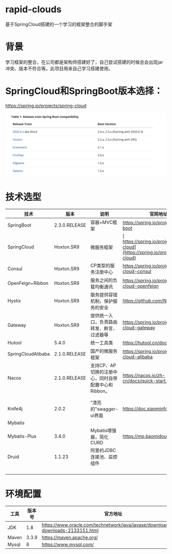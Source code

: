 # rapid-clouds

基于SpringCloud搭建的一个学习的框架整合的脚手架

# 背景

学习框架的整合，在公司都是架构师搭建好了，自己尝试搭建的时候总会出现jar冲突、版本不符合等。此项目用来自己学习搭建使用。

# SpringCloud和SpringBoot版本选择：

https://spring.io/projects/spring-cloud

![Image](https://github.com/yishenheng/rapid-clouds/blob/main/images/sbsc-version.jpg)

# 技术选型

| 技术               | 版本          | 说明                                                 | 官网地址                                                     |
| ------------------ | ------------- | ---------------------------------------------------- | ------------------------------------------------------------ |
| SpringBoot         | 2.3.0.RELEASE | 容器+MVC框架                                         | https://spring.io/projects/spring-boot                       |
| SpringCloud        | Hoxton.SR9    | 微服务框架                                           | [ https://spring.io/projects/spring-cloud](https://spring.io/projects/spring-cloud) |
| Consul             | Hoxton.SR9    | CP类型的服务注册中心                                 | https://spring.io/projects/spring-cloud-consul               |
| OpenFeign+Ribbon   | Hoxton.SR9    | 服务之间的负载均衡通讯                               | https://spring.io/projects/spring-cloud-openfeign            |
| Hystix             | Hoxton.SR9    | 服务提供容错机制，保护服务的安全                     | https://github.com/Netflix/Hystrix                           |
| Gateway            | Hoxton.SR9    | 提供统一入口，负责路由转发、断言、过滤器等           | https://spring.io/projects/spring-cloud-gateway              |
| Hutool             | 5.4.0         | 统一工具类                                           | https://hutool.cn/docs/#/                                    |
| SpringCloudAlibaba | 2.1.0.RELEASE | 国产的微服务框架                                     | https://spring.io/projects/spring-cloud-alibaba              |
| Nacos              | 2.1.0.RELEASE | 支持CP、AP切换的注册中心，同时自带配置中心和Ribbon。 | https://nacos.io/zh-cn/docs/quick-start.html                 |
|                    |               |                                                      |                                                              |
|                    |               |                                                      |                                                              |
| Knife4j            | 2.0.2         | “漂亮的”swagger-ui界面                               | https://doc.xiaominfo.com/                                   |
| Mybatis            |               |                                                      |                                                              |
| Mybatis-Plus       | 3.4.0         | Mybatis增强器，简化CURD                              | https://mp.baomidou.com                                      |
| Druid              | 1.1.23        | 阿里的JDBC 连接池、监控组件                          |                                                              |
|                    |               |                                                      |                                                              |
|                    |               |                                                      |                                                              |
|                    |               |                                                      |                                                              |
|                    |               |                                                      |                                                              |

# 环境配置

| 工具  | 版本号 | 官方地址                                                     |
| ----- | ------ | ------------------------------------------------------------ |
| JDK   | 1.8    | https://www.oracle.com/technetwork/java/javase/downloads/jdk8-downloads-2133151.html |
| Maven | 3.3.9  | https://maven.apache.org/                                    |
| Mysql | 8      | https://www.mysql.com/                                       |

